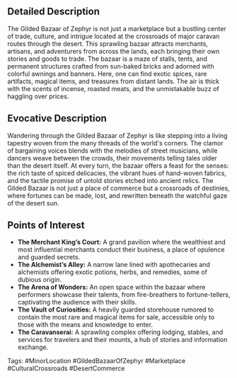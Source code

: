 ## Detailed Description
The Gilded Bazaar of Zephyr is not just a marketplace but a bustling center of trade, culture, and intrigue located at the crossroads of major caravan routes through the desert. This sprawling bazaar attracts merchants, artisans, and adventurers from across the lands, each bringing their own stories and goods to trade. The bazaar is a maze of stalls, tents, and permanent structures crafted from sun-baked bricks and adorned with colorful awnings and banners. Here, one can find exotic spices, rare artifacts, magical items, and treasures from distant lands. The air is thick with the scents of incense, roasted meats, and the unmistakable buzz of haggling over prices.

## Evocative Description
Wandering through the Gilded Bazaar of Zephyr is like stepping into a living tapestry woven from the many threads of the world's corners. The clamor of bargaining voices blends with the melodies of street musicians, while dancers weave between the crowds, their movements telling tales older than the desert itself. At every turn, the bazaar offers a feast for the senses: the rich taste of spiced delicacies, the vibrant hues of hand-woven fabrics, and the tactile promise of untold stories etched into ancient relics. The Gilded Bazaar is not just a place of commerce but a crossroads of destinies, where fortunes can be made, lost, and rewritten beneath the watchful gaze of the desert sun.

## Points of Interest
- **The Merchant King’s Court:** A grand pavilion where the wealthiest and most influential merchants conduct their business, a place of opulence and guarded secrets.
- **The Alchemist’s Alley:** A narrow lane lined with apothecaries and alchemists offering exotic potions, herbs, and remedies, some of dubious origin.
- **The Arena of Wonders:** An open space within the bazaar where performers showcase their talents, from fire-breathers to fortune-tellers, captivating the audience with their skills.
- **The Vault of Curiosities:** A heavily guarded storehouse rumored to contain the most rare and magical items for sale, accessible only to those with the means and knowledge to enter.
- **The Caravanserai:** A sprawling complex offering lodging, stables, and services for travelers and their mounts, a hub of stories and information exchange.

Tags: #MinorLocation #GildedBazaarOfZephyr #Marketplace #CulturalCrossroads #DesertCommerce
